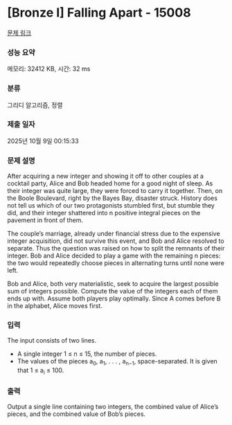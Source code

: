 # [Bronze I] Falling Apart - 15008 

[문제 링크](https://www.acmicpc.net/problem/15008) 

### 성능 요약

메모리: 32412 KB, 시간: 32 ms

### 분류

그리디 알고리즘, 정렬

### 제출 일자

2025년 10월 9일 00:15:33

### 문제 설명

<p>After acquiring a new integer and showing it off to other couples at a cocktail party, Alice and Bob headed home for a good night of sleep. As their integer was quite large, they were forced to carry it together. Then, on the Boole Boulevard, right by the Bayes Bay, disaster struck. History does not tell us which of our two protagonists stumbled first, but stumble they did, and their integer shattered into n positive integral pieces on the pavement in front of them.</p>

<p>The couple’s marriage, already under financial stress due to the expensive integer acquisition, did not survive this event, and Bob and Alice resolved to separate. Thus the question was raised on how to split the remnants of their integer. Bob and Alice decided to play a game with the remaining n pieces: the two would repeatedly choose pieces in alternating turns until none were left.</p>

<p>Bob and Alice, both very materialistic, seek to acquire the largest possible sum of integers possible. Compute the value of the integers each of them ends up with. Assume both players play optimally. Since A comes before B in the alphabet, Alice moves first.</p>

### 입력 

 <p>The input consists of two lines.</p>

<ul>
	<li>A single integer 1 ≤ n ≤ 15, the number of pieces.</li>
	<li>The values of the pieces a<sub>0</sub>, a<sub>1</sub>, . . . , a<sub>n−1</sub>, space-separated. It is given that 1 ≤ a<sub>i</sub> ≤ 100.</li>
</ul>

### 출력 

 <p>Output a single line containing two integers, the combined value of Alice’s pieces, and the combined value of Bob’s pieces.</p>

